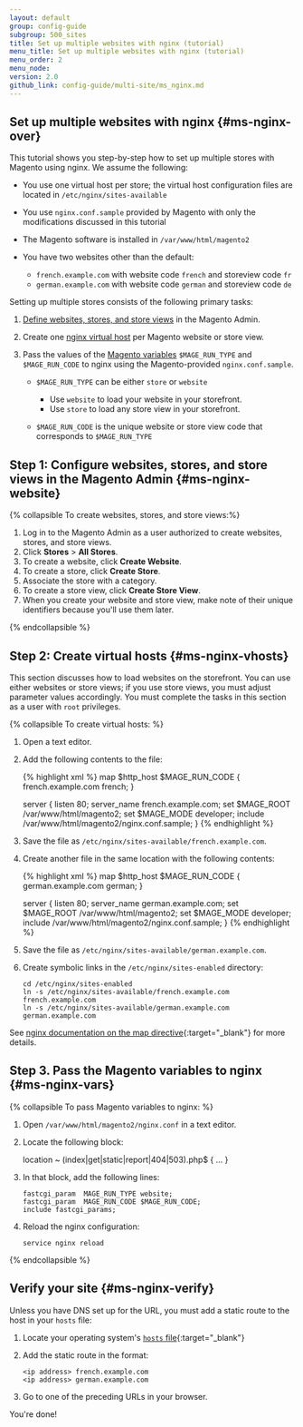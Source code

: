 ```yaml
---
layout: default
group: config-guide
subgroup: 500_sites
title: Set up multiple websites with nginx (tutorial)
menu_title: Set up multiple websites with nginx (tutorial)
menu_order: 2
menu_node: 
version: 2.0
github_link: config-guide/multi-site/ms_nginx.md
---
```


## Set up multiple websites with nginx {#ms-nginx-over}
This tutorial shows you step-by-step how to set up multiple stores with Magento using nginx. We assume the following:

*	You use one virtual host per store; the virtual host configuration files are located in `/etc/nginx/sites-available`
*	You use `nginx.conf.sample` provided by Magento with only the modifications discussed in this tutorial
*	The Magento software is installed in `/var/www/html/magento2`
*	You have two websites other than the default:

	*	`french.example.com` with website code `french` and storeview code `fr`
	*	`german.example.com` with website code `german` and storeview code `de`

Setting up multiple stores consists of the following primary tasks:

1.	[Define websites, stores, and store views](#ms-nginx-website) in the Magento Admin.
2.	Create one [nginx virtual host](#ms-nginx-vhost) per Magento website or store view.
3.	Pass the values of the [Magento variables](#ms-nginx-vars) `$MAGE_RUN_TYPE` and `$MAGE_RUN_CODE` to nginx using the Magento-provided `nginx.conf.sample`.

	*	`$MAGE_RUN_TYPE` can be either `store` or `website`

		*	Use `website` to load your website in your storefront.
		*	Use `store` to load any store view in your storefront.

	*	`$MAGE_RUN_CODE` is the unique website or store view code that corresponds to `$MAGE_RUN_TYPE`

## Step 1: Configure websites, stores, and store views in the Magento Admin {#ms-nginx-website}

{% collapsible To create websites, stores, and store views:%}

1.	Log in to the Magento Admin as a user authorized to create websites, stores, and store views.
2.	Click **Stores** > **All Stores**.
3.	To create a website, click **Create Website**.
4.	To create a store, click **Create Store**.
5.	Associate the store with a category.
6.	To create a store view, click **Create Store View**.
6.	When you create your website and store view, make note of their unique identifiers because you'll use them later.

{% endcollapsible %}

## Step 2: Create virtual hosts {#ms-nginx-vhosts}
This section discusses how to load websites on the storefront. You can use either websites or store views; if you use store views, you must adjust parameter values accordingly. You must complete the tasks in this section as a user with `root` privileges.

{% collapsible To create virtual hosts: %}

1.	Open a text editor.
2.	Add the following contents to the file:

	{% highlight xml %}
	map $http_host $MAGE_RUN_CODE {
    	french.example.com french;
	}

	server {
    	listen 80;
    	server_name french.example.com;
    	set $MAGE_ROOT /var/www/html/magento2;
    	set $MAGE_MODE developer;
    	include /var/www/html/magento2/nginx.conf.sample;
	}
	{% endhighlight %}

3.	Save the file as `/etc/nginx/sites-available/french.example.com`.
4.	Create another file in the same location with the following contents:

	{% highlight xml %}
	map $http_host $MAGE_RUN_CODE {
    	german.example.com german;
	}

	server {
    	listen 80;
    	server_name german.example.com;
    	set $MAGE_ROOT /var/www/html/magento2;
    	set $MAGE_MODE developer;
    	include /var/www/html/magento2/nginx.conf.sample;
	}
	{% endhighlight %}
5.	Save the file as `/etc/nginx/sites-available/german.example.com`.
6.	Create symbolic links in the `/etc/nginx/sites-enabled` directory:

		cd /etc/nginx/sites-enabled
		ln -s /etc/nginx/sites-available/french.example.com french.example.com
		ln -s /etc/nginx/sites-available/german.example.com german.example.com

See [nginx documentation on the map directive](http://nginx.org/en/docs/http/ngx_http_map_module.html#map){:target="_blank"} for more details.

## Step 3. Pass the Magento variables to nginx {#ms-nginx-vars}

{% collapsible To pass Magento variables to nginx: %}

1.	Open `/var/www/html/magento2/nginx.conf` in a text editor.
2.	Locate the following block:

	location ~ (index|get|static|report|404|503)\.php$ { ... }
3.	In that block, add the following lines:

		fastcgi_param  MAGE_RUN_TYPE website;
		fastcgi_param  MAGE_RUN_CODE $MAGE_RUN_CODE;
		include fastcgi_params;
4.	Reload the nginx configuration:

		service nginx reload

{% endcollapsible %}

## Verify your site  {#ms-nginx-verify}
Unless you have DNS set up for the URL, you must add a static route to the host in your `hosts` file:

1.	Locate your operating system's [`hosts` file](https://en.wikipedia.org/wiki/Hosts_(file)#Location_in_the_file_system){:target="_blank"}
2.	Add the static route in the format:

		<ip address> french.example.com
		<ip address> german.example.com
3.	Go to one of the preceding URLs in your browser.

You're done!
